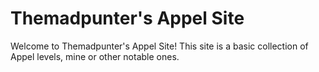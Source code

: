 # Themadpunter's Appel Site
Welcome to Themadpunter's Appel Site! This site is a basic collection of Appel levels, mine or other notable ones.
